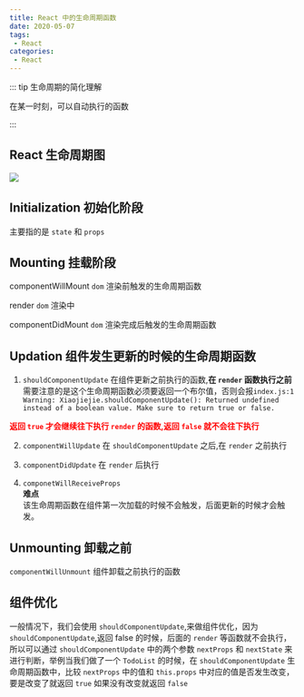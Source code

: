 ```yaml
---
title: React 中的生命周期函数
date: 2020-05-07
tags:
 - React
categories:
 - React
---
```


::: tip  生命周期的简化理解

在某一时刻，可以自动执行的函数

:::

## React 生命周期图

![](http://lc-zltjehaI.cn-n1.lcfile.com/c876cfd990beda77398d/react4-1.jpg)

## Initialization 初始化阶段

主要指的是 `state` 和 `props`


## Mounting 挂载阶段

componentWillMount `dom` 渲染前触发的生命周期函数

render  `dom` 渲染中

componentDidMount `dom` 渲染完成后触发的生命周期函数

## Updation 组件发生更新的时候的生命周期函数

1. `shouldComponentUpdate`  在组件更新之前执行的函数,**在  `render` 函数执行之前**
需要注意的是这个生命周期函数必须要返回一个布尔值，否则会报`index.js:1 Warning: Xiaojiejie.shouldComponentUpdate(): Returned undefined instead of a boolean value. Make sure to return true or false.`

<b style='color:red;'>返回 `true` 才会继续往下执行 `render` 的函数,返回 `false` 就不会往下执行</b>


2. `componentWillUpdate` 在 `shouldComponentUpdate` 之后,在 `render` 之前执行
3. `componentDidUpdate` 在 `render` 后执行

4. `componetWillReceiveProps`<br>**难点**<br>该生命周期函数在组件第一次加载的时候不会触发，后面更新的时候才会触发。



## Unmounting 卸载之前

`componentWillUnmount` 组件卸载之前执行的函数

## 组件优化

一般情况下，我们会使用 `shouldComponentUpdate`,来做组件优化，因为 `shouldComponentUpdate`,返回 false 的时候，后面的 `render` 等函数就不会执行，所以可以通过 `shouldComponentUpdate` 中的两个参数 `nextProps` 和 `nextState` 来进行判断，举例当我们做了一个 `TodoList` 的时候，在 `shouldComponentUpdate` 生命周期函数中，比较 `nextProps` 中的值和 `this.props` 中对应的值是否发生改变，要是改变了就返回 `true` 如果没有改变就返回 `false`